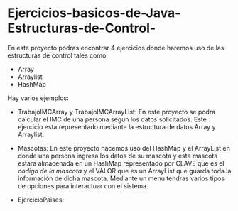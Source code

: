 # Ejercicios-basicos-de-Java-Estructuras-de-Control-

En este proyecto podras encontrar 4 ejercicios donde haremos uso de las estructuras de control tales como:

- Array
- Arraylist
- HashMap

Hay varios ejemplos:

  - TrabajoIMCArray y TrabajoIMCArrayList: En este proyecto se podra calcular el IMC de una persona segun los datos solicitados. Este ejercicio esta representado mediante la estructura de datos Array y Arraylist.

  - Mascotas: En este proyecto hacemos uso del HashMap y el ArrayList en donde una persona ingresa los datos de su mascota y esta mascota estara almacenada en un HashMap representado 
              por CLAVE que es el *codigo de la mascota* y el VALOR que es un ArrayList que guarda toda la información de dicha mascota. Mediante un menu tendras varios tipos de opciones para interactuar
              con el sistema.
  
  - EjercicioPaises: 
